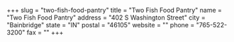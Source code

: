 +++
slug = "two-fish-food-pantry"
title = "Two Fish Food Pantry"
name = "Two Fish Food Pantry"
address = "402 S Washington Street"
city = "Bainbridge"
state = "IN"
postal = "46105"
website = ""
phone = "765-522-3200"
fax = ""
+++
